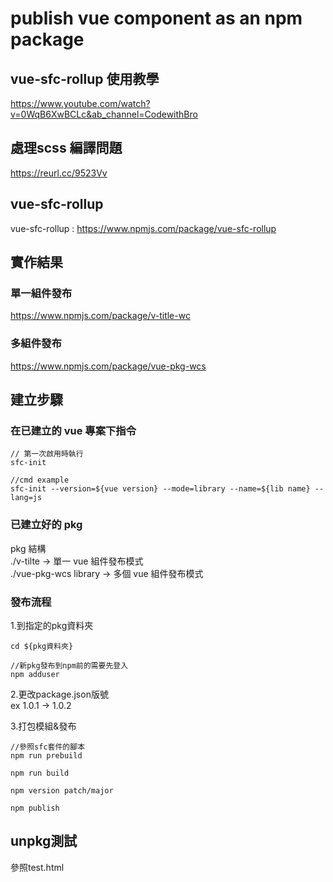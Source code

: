 # publish vue component as an npm package 

## vue-sfc-rollup 使用教學
https://www.youtube.com/watch?v=0WqB6XwBCLc&ab_channel=CodewithBro

## 處理scss 編譯問題
https://reurl.cc/9523Vv

## vue-sfc-rollup

vue-sfc-rollup : https://www.npmjs.com/package/vue-sfc-rollup

## 實作結果
### 單一組件發布
https://www.npmjs.com/package/v-title-wc

### 多組件發布
https://www.npmjs.com/package/vue-pkg-wcs

## 建立步驟
### 在已建立的 vue 專案下指令
```
// 第一次啟用時執行
sfc-init

//cmd example
sfc-init --version=${vue version} --mode=library --name=${lib name} --lang=js

```

### 已建立好的 pkg
pkg 結構      
./v-tilte -> 單一 vue 組件發布模式       
./vue-pkg-wcs library  -> 多個 vue 組件發布模式

### 發布流程
1.到指定的pkg資料夾
```
cd ${pkg資料夾}

//新pkg發布到npm前的需要先登入
npm adduser
```

2.更改package.json版號     
ex 1.0.1 -> 1.0.2

3.打包模組&發布
```
//參照sfc套件的腳本
npm run prebuild

npm run build

npm version patch/major

npm publish
```
## unpkg測試
參照test.html